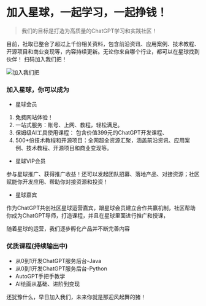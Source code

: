 # 加入星球，一起学习，一起挣钱！

> 我们的目标是打造为高质量的ChatGPT学习和实践社区！

目前，社取已整合了超过上千份相关资料，包含前沿资讯、应用案例、技术教程、开源项目和商业变现等，内容持续更新。无论你来自哪个行业，都可以在星球找到伙伴！
扫码加入我们把！

![加入我们把](https://money-1259114324.cos.ap-shanghai.myqcloud.com/xq.jpeg)

### 加入星球，你可以成为

* 星球会员

1. 免费网站体验！
2. 一站式服务：账号、上网、教程，轻松满足。
3. 保姆级AI工具使用课程： 包含价值399元的ChatGPT开发课程、
4. 500+份技术教程和开源项目：全网超全资源汇聚，涵盖前沿资讯、应用案例、技术教程、开源项目和商业变现等。

* 星球VIP会员

参与星球推广、获得推广收益！还可以发起团队招募、落地产品、对接资源；社区赋能你开发应用、帮助你对接资源和投资！

* 星球嘉宾

作为ChatGPT共创社区星球运营嘉宾，跟星球会员建立合作共赢机制，社区帮助你成为ChatGPT导师，打造课程，并且在星球里面进行推广和授课，

随着星球的运营，我们逐步孵化产品并不断完善内容

### 优质课程(持续输出中)

* 从0到1开发ChatGPT服务后台-Java
* 从0到1开发ChatGPT服务后台-Python
* AutoGPT手把手教学
* AI绘画从基础、进阶到变现

还犹豫什么，早日加入我们，未来你就是那迎风起舞的猪！